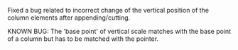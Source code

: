 Fixed a bug related to incorrect change of the vertical position of the column elements after appending/cutting.


KNOWN BUG:
The 'base point' of vertical scale matches with the base point of a column but has to be matched with the pointer.